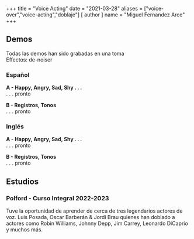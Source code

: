 +++
title = "Voice Acting"
date = "2021-03-28"
aliases = ["voice-over","voice-acting","doblaje"]
[ author ]
  name = "Miguel Fernandez Arce"
+++

## Demos
Todas las demos han sido grabadas en una toma<br>
Effectos: de-noiser

### Español
**A - Happy, Angry, Sad, Shy . . .** <br>
. . . pronto

**B - Registros, Tonos** <br>
. . . pronto

### Inglés
**A - Happy, Angry, Sad, Shy . . .** <br>
. . . pronto

**B - Registros, Tonos** <br>
. . . pronto


## Estudios
### Polford - Curso Integral 2022-2023
Tuve la oportunidad de aprender de cerca de tres legendarios actores de voz. Luis Posada, Oscar Barberán & Jordi Brau quienes han doblado a actores como Robin Williams, Johnny Depp, Jim Carrey, Leonardo DiCaprio y muchos más.
